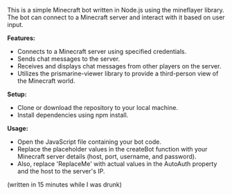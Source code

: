 This is a simple Minecraft bot written in Node.js using the mineflayer library. The bot can connect to a Minecraft server and interact with it based on user input.

**Features: <br>**
* Connects to a Minecraft server using specified credentials. <br>
* Sends chat messages to the server. <br>
* Receives and displays chat messages from other players on the server. <br>
* Utilizes the prismarine-viewer library to provide a third-person view of the Minecraft world.

**Setup: <br>**
* Clone or download the repository to your local machine. <br>
* Install dependencies using npm install. <br>

**Usage: <br>**
* Open the JavaScript file containing your bot code. <br>
* Replace the placeholder values in the createBot function with your Minecraft server details (host, port, username, and password). <br>
* Also, replace 'ReplaceMe' with actual values in the AutoAuth property and the host to the server's IP.

(written in 15 minutes while I was drunk)
